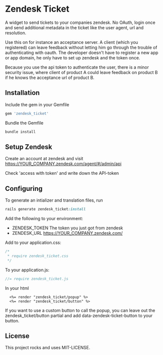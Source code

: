 # Zendesk Ticket

A widget to send tickets to your companies zendesk. No OAuth, login once and send additional metadata in the ticket like the user agent, url and resolution.

Use this on for instance an acceptance server. A client (which you registered) can leave feedback without letting him go through the trouble of authenticating with oauth. The developer doesn't have to register a new app or app domain, he only have to set up zendesk and the token once.

Because you use the api token to authenticate the user, there is a minor security issue, where client of product A could leave feedback on product B if he knows the acceptance url of product B.

## Installation
Include the gem in your Gemfile

```ruby
gem 'zendesk_ticket'
```

Bundle the Gemfile

```ruby
bundle install
```

## Setup Zendesk

Create an account at zendesk and visit https://YOUR_COMPANY.zendesk.com/agent/#/admin/api

Check 'access with token' and write down the API-token

## Configuring

To generate an intializer and translation files, run

```ruby
rails generate zendesk_ticket:install
```

Add the following to your environment:
* ZENDESK_TOKEN The token you just got from zendesk
* ZENDESK_URL https://YOUR_COMPANY.zendesk.com/

Add to your application.css:
```css
/*
 * require zendesk_ticket.css
 */
```

To your application.js: 
```javascript
//= require zendesk_ticket.js
```

In your html
```
  <%= render "zendesk_ticket/popup" %>
  <%= render "zendesk_ticket/button" %>
```

If you want to use a custom button to call the popup, you can leave out the zendesk_ticket/button partial and add data-zendesk-ticket-button to your button.

## License
This project rocks and uses MIT-LICENSE.
